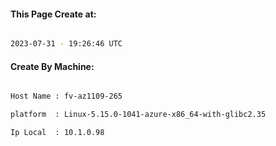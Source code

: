 
   
#### This Page Create at:

```bash

2023-07-31 - 19:26:46 UTC

```

#### Create By Machine:

```bash

Host Name : fv-az1109-265

platform  : Linux-5.15.0-1041-azure-x86_64-with-glibc2.35

Ip Local  : 10.1.0.98

```

